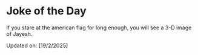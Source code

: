 # Joke of the Day

<!-- #joke -->
If you stare at the american flag for long enough, you will see a 3-D image of Jayesh.

Updated on: [19/2/2025]
<!-- #jokeEnd -->